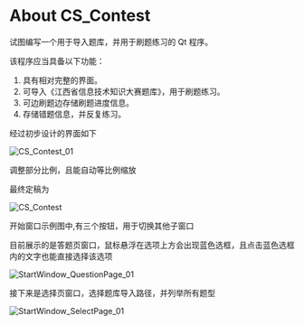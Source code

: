 # About CS_Contest
试图编写一个用于导入题库，并用于刷题练习的 Qt 程序。

该程序应当具备以下功能：
1. 具有相对完整的界面。
2. 可导入《江西省信息技术知识大赛题库》，用于刷题练习。
3. 可边刷题边存储刷题进度信息。
4. 存储错题信息，并反复练习。

经过初步设计的界面如下

![CS_Contest_01](https://github.com/azh-1415926/CS_Contest/tree/main/image/CS_Contest_01.png)

调整部分比例，且能自动等比例缩放

最终定稿为

![CS_Contest](https://github.com/azh-1415926/CS_Contest/tree/main/image/CS_Contest.png)

开始窗口示例图中,有三个按钮，用于切换其他子窗口

目前展示的是答题页窗口，鼠标悬浮在选项上方会出现蓝色选框，且点击蓝色选框内的文字也能直接选择该选项

![StartWindow_QuestionPage_01](https://github.com/azh-1415926/CS_Contest/tree/main/image/StartWindow_QuestionPage_01.png)

接下来是选择页窗口，选择题库导入路径，并列举所有题型

![StartWindow_SelectPage_01](https://github.com/azh-1415926/CS_Contest/tree/main/image/StartWindow_SelectPage_01.png)